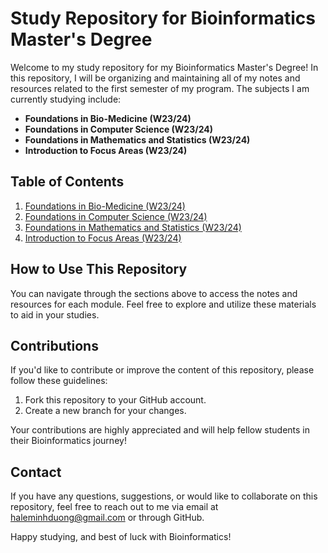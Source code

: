 # Study Repository for Bioinformatics Master's Degree

Welcome to my study repository for my Bioinformatics Master's Degree! In this repository, I will be organizing and maintaining all of my notes and resources related to the first semester of my program. The subjects I am currently studying include:

- **Foundations in Bio-Medicine (W23/24)**
- **Foundations in Computer Science (W23/24)**
- **Foundations in Mathematics and Statistics (W23/24)**
- **Introduction to Focus Areas (W23/24)**

## Table of Contents

1. [Foundations in Bio-Medicine (W23/24)](FBio-Med.md)
2. [Foundations in Computer Science (W23/24)](FCS.md)
3. [Foundations in Mathematics and Statistics (W23/24)](FMathStats.md)
4. [Introduction to Focus Areas (W23/24)](FocusAreas.md)


## How to Use This Repository

You can navigate through the sections above to access the notes and resources for each module. Feel free to explore and utilize these materials to aid in your studies.

## Contributions

If you'd like to contribute or improve the content of this repository, please follow these guidelines:

1. Fork this repository to your GitHub account.
2. Create a new branch for your changes.

Your contributions are highly appreciated and will help fellow students in their Bioinformatics journey!

## Contact

If you have any questions, suggestions, or would like to collaborate on this repository, feel free to reach out to me via email at [haleminhduong@gmail.com](mailto:haleminhduong@gmail.com) or through GitHub.

Happy studying, and best of luck with Bioinformatics! 
